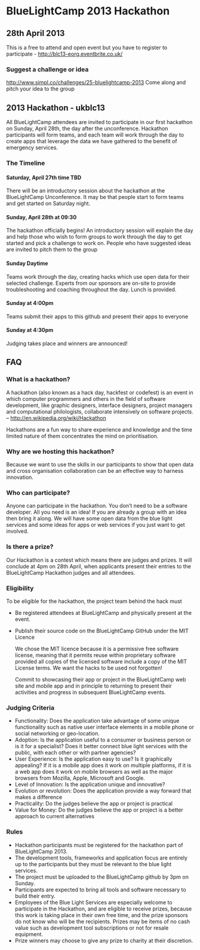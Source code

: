 BlueLightCamp 2013 Hackathon
============================

28th April 2013
---------------

This is a free to attend and open event but you have to register to participate - http://blc13-eorg.eventbrite.co.uk/

### Suggest a challenge or idea
http://www.simpl.co/challenges/25-bluelightcamp-2013
Come along and pitch your idea to the group

2013 Hackathon - ukblc13
------------------------
All BlueLightCamp attendees are invited to participate in our first hackathon on Sunday, April 28th, the day after the unconference. Hackathon participants will form teams, and each team will work through the day to create apps that leverage the data we have gathered to the benefit of emergency services. 

### The Timeline

#### Saturday, April 27th time TBD
There will be an introductory session about the hackathon at the BlueLightCamp Unconference. It may be that people start to form teams and get started on Saturday night.
   
#### Sunday, April 28th at 09:30
The hackathon officially begins! An introductory session will explain the day and help those who wish to form groups to work through the day to get started and pick a challenge to work on. People who have suggested ideas are invited to pitch them to the group
 
#### Sunday Daytime
Teams work through the day, creating hacks which use open data for their selected challenge. Experts from our sponsors are on-site to provide troubleshooting and coaching throughout the day. Lunch is provided.
 
#### Sunday at 4:00pm
Teams submit their apps to this github and present their apps to everyone
 
#### Sunday at 4:30pm
Judging takes place and winners are announced!

FAQ
---
### What is a hackathon? 
A hackathon (also known as a hack day, hackfest or codefest) is an event in which computer programmers and others in the field of software development, like graphic designers, interface designers, project managers and computational philologists, collaborate intensively on software projects.  – http://en.wikipedia.org/wiki/Hackathon

Hackathons are a fun way to share experience and knowledge and the time limited nature of them concentrates the mind on prioritisation.

### Why are we hosting this hackathon? 

Because we want to use the skills in our participants to show that open data and cross organisation collaboration can be an effective way to harness innovation.

### Who can participate?

Anyone can participate in the hackathon. You don’t need to be a software developer. All you need is an idea! If you are already a group with an idea then bring it along. We will have some open data from the blue light services and some ideas for apps or web services if you just want to get involved.

### Is there a prize?
Our Hackathon is a contest which means there are judges and prizes. It will conclude at 4pm on 28th April, when applicants present their entries to the BlueLightCamp Hackathon judges and all attendees.

### Eligibility

To be eligible for the hackathon, the project team behind the hack must
- Be registered attendees at BlueLightCamp and physically present at the event.
- Publish their source code on the BlueLightCamp GitHub under the MIT Licence

	We chose the MIT licence because it is a permissive free software license, meaning that it permits reuse within proprietary software provided all copies of the licensed software include a copy of the MIT License terms. We want the hacks to be used not forgotten!

    Commit to showcasing their app or project in the BlueLightCamp web site and mobile app and in principle to returning to present their activities and progress in subsequent BlueLightCamp events.

### Judging Criteria

- Functionality: Does the application take advantage of some unique functionality such as native user interface elements in a mobile phone or social networking or geo-location.
- Adoption: Is the application useful to a consumer or business person or is it for a specialist? Does it better connect blue light services with the public, with each other or with partner agencies?
- User Experience: Is the application easy to use? Is it graphically appealing? If it is a mobile app does it work on multiple platforms, if it is a web app does it work on mobile browsers as well as the major browsers from Mozilla, Apple, Microsoft and Google.
- Level of Innovation: Is the application unique and innovative?
- Evolution or revolution: Does the application provide a way forward that makes a difference
- Practicality: Do the judges believe the app or project is practical
- Value for Money: Do the judges believe the app or project is a better approach to current alternatives

### Rules

- Hackathon participants must be registered for the hackathon part of BlueLightCamp 2013.
- The development tools, frameworks and application focus are entirely up to the participants but they must be relevant to the blue light services.
- The project must be uploaded to the BlueLightCamp github by 3pm on Sunday.
- Participants are expected to bring all tools and software necessary to build their entry.
- Employees of the Blue Light Services are especially welcome to participate in the Hackathon, and are eligible to receive prizes, because this work is taking place in their own free time, and the prize sponsors do not know who will be the recipients. Prizes may be items of no cash value such as development tool subscriptions or not for resale equipment.
- Prize winners may choose to give any prize to charity at their discretion.